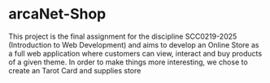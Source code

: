 # arcaNet-Shop
This project is the final assignment for the discipline SCC0219-2025 (Introduction to Web Development) and aims to develop an Online Store as a full web application where customers can view, interact and buy products of a given theme. In order to make things more interesting, we chose to create an Tarot Card and supplies store
